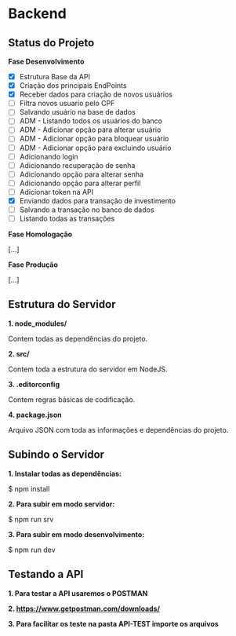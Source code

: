 # Backend

## Status do Projeto

**Fase Desenvolvimento**

- [x] Estrutura Base da API
- [x] Criação dos principais EndPoints
- [x] Receber dados para criação de novos usuários
- [ ] Filtra novos usuario pelo CPF
- [ ] Salvando usuário na base de dados 
- [ ] ADM - Listando todos os usuários do banco
- [ ] ADM - Adicionar opção para alterar usuário
- [ ] ADM - Adicionar opção para bloquear usuário
- [ ] ADM - Adicionar opção para excluindo usuário
- [ ] Adicionando login
- [ ] Adicionando recuperação de senha
- [ ] Adicionando opção para alterar senha
- [ ] Adicionando opção para alterar perfil
- [ ] Adicionar token na API
- [x] Enviando dados para transação de investimento
- [ ] Salvando a transação no banco de dados
- [ ] Listando todas as transações

**Fase Homologação**

[...]

**Fase Produção**

[...]

## Estrutura do Servidor

**1. node_modules/**

Contem todas as dependências do projeto.

**2. src/**

Contem toda a estrutura do servidor em NodeJS.

**3. .editorconfig**

Contem regras básicas de codificação.

**4. package.json**

Arquivo JSON com toda as informações e dependências do projeto.

## Subindo o Servidor

**1. Instalar todas as dependências:**

$ npm install 

**2. Para subir em modo servidor:**

$ npm run srv

**3. Para subir em modo desenvolvimento:**

$ npm run dev

## Testando a API

**1. Para testar a API usaremos o POSTMAN**

**2. https://www.getpostman.com/downloads/**

**3. Para facilitar os teste na pasta API-TEST importe os arquivos**

